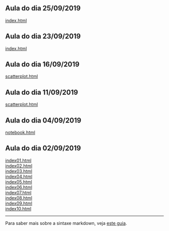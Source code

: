 ## Aula do dia 25/09/2019
[index.html](d3_crossfilter_2/index.html)<br>

## Aula do dia 23/09/2019
[index.html](d3_crossfilter/index.html)<br>

## Aula do dia 16/09/2019
[scatterplot.html](d3_update/scatterplot.html)<br>

## Aula do dia 11/09/2019
[scatterplot.html](d3_scale/scatterplot.html)<br>


## Aula do dia 04/09/2019
[notebook.html](d3_intro/notebook.html)<br>


## Aula do dia 02/09/2019
[index01.html](basic/index01.html)<br>
[index02.html](basic/index02.html)<br>
[index03.html](basic/index03.html)<br>
[index04.html](basic/index04.html)<br>
[index05.html](basic/index05.html)<br>
[index06.html](basic/index06.html)<br>
[index07.html](basic/index07.html)<br>
[index08.html](basic/index08.html)<br>
[index09.html](basic/index09.html)<br>
[index10.html](basic/index10.html)<br>


---

Para saber mais sobre a sintaxe markdown, veja [este guia](https://guides.github.com/features/mastering-markdown/).

